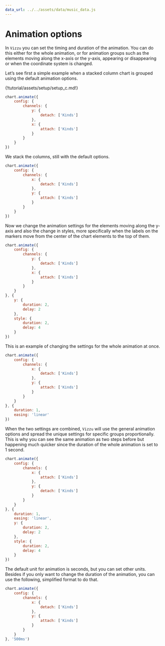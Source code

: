 ```yaml
---
data_url: ../../assets/data/music_data.js
---
```


# Animation options

In `Vizzu` you can set the timing and duration of the animation. You can do this
either for the whole animation, or for animation groups such as the elements
moving along the x-axis or the y-axis, appearing or disappearing or when the
coordinate system is changed.

Let’s see first a simple example when a stacked column chart is grouped using
the default animation options.

<div id="tutorial_01"></div>

{!tutorial/assets/setup/setup_c.md!}

```javascript
chart.animate({
    config: {
        channels: {
            y: {
                detach: ['Kinds']
            },
            x: {
                attach: ['Kinds']
            }
        }
    }
})
```

We stack the columns, still with the default options.

<div id="tutorial_02"></div>

```javascript
chart.animate({
    config: {
        channels: {
            x: {
                detach: ['Kinds']
            },
            y: {
                attach: ['Kinds']
            }
        }
    }
})
```

Now we change the animation settings for the elements moving along the y-axis
and also the change in styles, more specifically when the labels on the markers
move from the center of the chart elements to the top of them.

<div id="tutorial_03"></div>

```javascript
chart.animate({
    config: {
        channels: {
            y: {
                detach: ['Kinds']
            },
            x: {
                attach: ['Kinds']
            }
        }
    }
}, {
    y: {
        duration: 2,
        delay: 2
    },
    style: {
        duration: 2,
        delay: 4
    }
})
```

This is an example of changing the settings for the whole animation at once.

<div id="tutorial_04"></div>

```javascript
chart.animate({
    config: {
        channels: {
            x: {
                detach: ['Kinds']
            },
            y: {
                attach: ['Kinds']
            }
        }
    }
}, {
    duration: 1,
    easing: 'linear'
})
```

When the two settings are combined, `Vizzu` will use the general animation
options and spread the unique settings for specific groups proportionally. This
is why you can see the same animation as two steps before but happening much
quicker since the duration of the whole animation is set to 1 second.

<div id="tutorial_05"></div>

```javascript
chart.animate({
    config: {
        channels: {
            x: {
                attach: ['Kinds']
            },
            y: {
                detach: ['Kinds']
            }
        }
    }
}, {
    duration: 1,
    easing: 'linear',
    y: {
        duration: 2,
        delay: 2
    },
    style: {
        duration: 2,
        delay: 4
    }
})
```

The default unit for animation is seconds, but you can set other units. Besides
if you only want to change the duration of the animation, you can use the
following, simplified format to do that.

<div id="tutorial_06"></div>

```javascript
chart.animate({
    config: {
        channels: {
            x: {
                detach: ['Kinds']
            },
            y: {
                attach: ['Kinds']
            }
        }
    }
}, '500ms')
```

<script src="../animation_options.js"></script>
